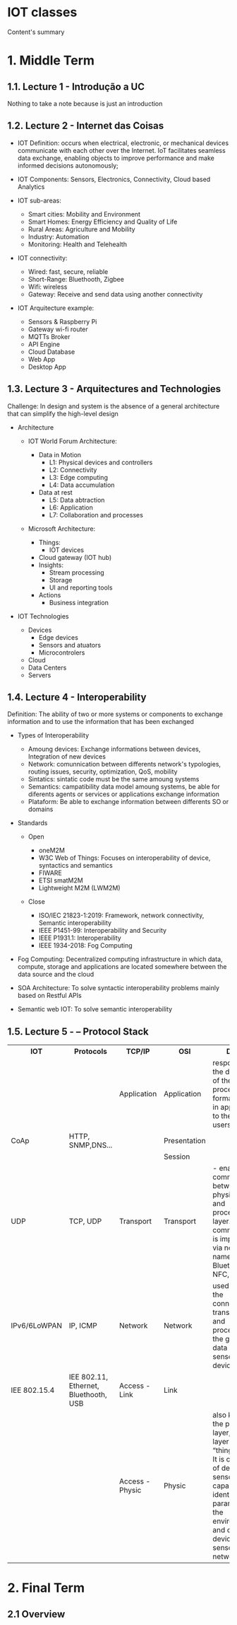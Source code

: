 # IOT classes
Content's summary


# 1. Middle Term

## 1.1. Lecture 1 - Introdução a UC

Nothing to take a note because is just an introduction 
   
## 1.2. Lecture 2 - Internet das Coisas

- IOT Definition: occurs when electrical, electronic, or mechanical devices communicate with each other over the Internet. IoT facilitates seamless data exchange, enabling objects to improve performance and make informed decisions autonomously;

- IOT Components: Sensors, Electronics, Connectivity, Cloud based Analytics

- IOT sub-areas: 
    - Smart cities: Mobility and Environment 
    - Smart Homes: Energy Efficiency and Quality of Life
    - Rural Areas: Agriculture and Mobility
    - Industry: Automation
    - Monitoring: Health and Telehealth  

- IOT connectivity: 
    - Wired: fast, secure, reliable
    - Short-Range: Bluethooth, Zigbee
    - Wifi: wireless
    - Gateway: Receive and send data using another connectivity

- IOT Arquitecture example: 
    - Sensors & Raspberry Pi
    - Gateway wi-fi router
    - MQTTs Broker
    - API Engine
    - Cloud Database
    - Web App
    - Desktop App

## 1.3. Lecture 3 - Arquitectures and Technologies
Challenge: In design and system is the absence of a general architecture that can simplify the high-level design

- Architecture
    - IOT World Forum Architecture:
        - Data in Motion
            - L1: Physical devices and controllers
            - L2: Connectivity
            - L3: Edge computing
            - L4: Data accumulation
        - Data at rest
            - L5: Data abtraction
            - L6: Application
            - L7: Collaboration and processes

    - Microsoft Architecture:
        - Things:
            - IOT devices
        - Cloud gateway (IOT hub)
        - Insights:
            - Stream processing
            - Storage
            - UI and reporting tools
        - Actions
            - Business integration

- IOT Technologies
    - Devices
        - Edge devices
        - Sensors and atuators
        - Microcontrolers
    - Cloud
    - Data Centers
    - Servers

## 1.4. Lecture 4 - Interoperability

Definition: The ability of two or more systems or components to exchange information and to use the information that has been exchanged

- Types of Interoperability
    - Amoung devices: Exchange informations between devices, Integration of new devices
    - Network: comunnication between differents network's typologies, routing issues, security, optimization, QoS, mobility
    - Sintatics: sintatic code must be the same amoung systems
    - Semantics: campatibility data model amoung systems, be able for diferents agents or services or applications exchange information
    - Plataform: Be able to exchange information between differents SO or domains

- Standards
    - Open
        - oneM2M
        - W3C Web of Things: Focuses on interoperability of device, syntactics and semantics
        - FIWARE
        - ETSI smatM2M
        - Lightweight M2M (LWM2M)
    
    - Close
        - ISO/IEC 21823-1:2019:  Framework, network connectivity, Semantic interoperability
        - IEEE P1451-99: Interoperability and Security
        - IEEE P1931.1: Interoperability
        - IEEE 1934-2018: Fog Computing

 - Fog Computing: Decentralized computing infrastructure in which data, compute, storage and applications are located somewhere between the data source and the cloud

 - SOA Architecture: To solve syntactic interoperability problems mainly based on Restful APIs

 - Semantic web IOT: To solve semantic interoperability

## 1.5. Lecture 5 - – Protocol Stack

<table>
  <tr>
    <th>IOT</th>
    <th>Protocols</th>
    <th>TCP/IP</th>
    <th>OSI</th>
    <th>Details</th>
  </tr>
  <tr>
    <td></td>
    <td></td>
    <td>Application</td>
    <td>Application</td>
    <td>responsible for the distribution of the processed and formatted data in applications to the end-users</td>
  </tr>
  <tr>
    <td>CoAp</td>
    <td>HTTP, SNMP,DNS...</td>
    <td></td>
    <td>Presentation</td>
  </tr>
  <tr>
    <td></td>
    <td></td>
    <td></td>
    <td>Session</td>
    <td></td>
  </tr>
  <tr>
    <td>UDP</td>
    <td>TCP, UDP</td>
    <td>Transport</td>
    <td>Transport</td>
    <td>- enables the communication between the physical layer and processing layer. This communication is implemented via networks namely 5G, Bluetooth, NFC, and RFID</td>
  </tr>
  <tr>
    <td>IPv6/6LoWPAN</td>
    <td>IP, ICMP</td>
    <td>Network</td>
    <td>Network</td>
    <td>used to enable the connection, transferring, and processing of the gathered data between sensors and devices</td>
  </tr>
  <tr>
    <td>IEE 802.15.4</td>
    <td>IEE 802.11, Ethernet, Bluethooth, USB</td>
    <td>Access - Link</td>
    <td>Link</td>
    <td></td>
  </tr>
  <tr>
    <td></td>
    <td></td>
    <td>Access - Physic</td>
    <td>Physic</td>
    <td>also known as the perception layer, is the layer of the “things” in IoT. It is composed of devices or sensors capable of identifying parameters of the environment and other devices or sensors in the network</td>
  </tr>
</table>




# 2. Final Term

## 2.1 Overview
